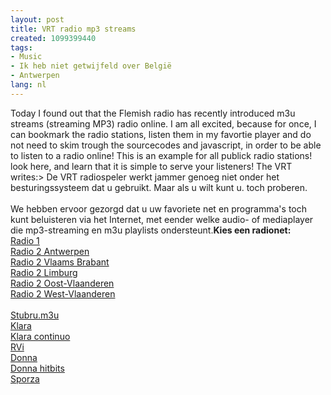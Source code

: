 ```yaml
---
layout: post
title: VRT radio mp3 streams
created: 1099399440
tags:
- Music
- Ik heb niet getwijfeld over België
- Antwerpen
lang: nl
---
```

Today I found out that the Flemish radio has recently introduced m3u streams (streaming MP3) radio online. I am all excited, because for once, I can bookmark the radio stations, listen them in my favortie player and do not need to skim trough the sourcecodes and javascript, in order to be able to listen to a radio online! This is an example for all publick radio stations! look here, and learn that it is simple to serve your listeners! The VRT writes:> De VRT radiospeler werkt jammer genoeg niet onder het besturingssysteem dat u gebruikt. Maar als u wilt kunt u. toch proberen.<br /><br />We hebben ervoor gezorgd dat u uw favoriete net en programma's toch kunt beluisteren via het Internet, met eender welke audio- of mediaplayer die mp3-streaming en m3u playlists ondersteunt.**Kies een radionet:**<br />[Radio 1](http://internetradio.vrt.be/dab/hoeluisteren/pc/help/gebruiksvoorwaarden/stream_11.m3U)<br />[Radio 2 Antwerpen](http://internetradio.vrt.be/dab/hoeluisteren/pc/help/gebruiksvoorwaarden/stream_21.m3U)<br />[Radio 2 Vlaams Brabant](http://internetradio.vrt.be/dab/hoeluisteren/pc/help/gebruiksvoorwaarden/stream_22.m3U)<br />[Radio 2 Limburg](http://internetradio.vrt.be/dab/hoeluisteren/pc/help/gebruiksvoorwaarden/stream_23.m3U)<br />[Radio  2 Oost-Vlaanderen](http://internetradio.vrt.be/dab/hoeluisteren/pc/help/gebruiksvoorwaarden/stream_24.m3U)<br />[Radio 2 West-Vlaanderen](http://internetradio.vrt.be/dab/hoeluisteren/pc/help/gebruiksvoorwaarden/stream_25.m3U)<br /><br /> [Stubru.m3u](http://internetradio.vrt.be/dab/hoeluisteren/pc/help/gebruiksvoorwaarden/stream_41.m3U)<br /> [Klara](http://internetradio.vrt.be/dab/hoeluisteren/pc/help/gebruiksvoorwaarden/stream_31.m3U)<br />[Klara continuo](http://internetradio.vrt.be/dab/hoeluisteren/pc/help/gebruiksvoorwaarden/stream_32.m3U)<br />[RVi](http://internetradio.vrt.be/dab/hoeluisteren/pc/help/gebruiksvoorwaarden/stream_61.m3U)<br />[Donna](http://internetradio.vrt.be/dab/hoeluisteren/pc/help/gebruiksvoorwaarden/stream_51.m3U)<br /> [Donna hitbits](http://internetradio.vrt.be/dab/hoeluisteren/pc/help/gebruiksvoorwaarden/stream_52.m3U)<br /> [Sporza](http://internetradio.vrt.be/dab/hoeluisteren/pc/help/gebruiksvoorwaarden/stream_12.m3U)
